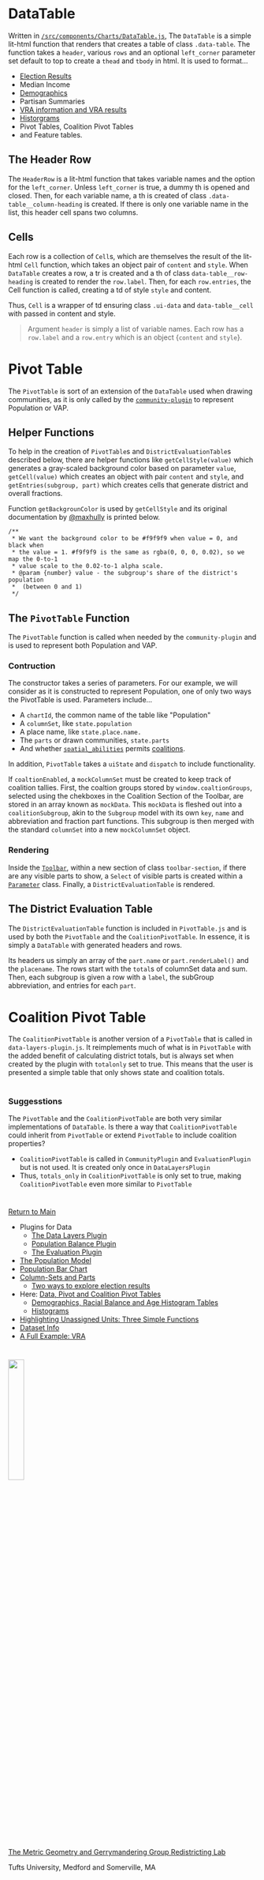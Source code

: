 # DataTable

Written in [`/src/components/Charts/DataTable.js`], The `DataTable` is a
simple lit-html function that renders that creates a  table of class
`.data-table`. The function takes a `header`, various `rows` and an
optional `left_corner` parameter set default to top to create a `thead`
and `tbody` in html. It is used to format...
- [Election Results]
- Median Income
- [Demographics] 
- Partisan Summaries
- [VRA information and VRA results]
- [Historgrams]
- Pivot Tables, Coalition Pivot Tables
- and Feature tables.

## The Header Row

The `HeaderRow` is a lit-html function that takes variable names
and the option for the `left_corner`. Unless `left_corner` is true,
a dummy th is opened and closed. Then, for each variable name, 
a th is created of class `.data-table__column-heading` is created.
If there is only one variable name in the list, this header cell spans
two columns. 

## Cells

Each row is a collection of `Cell`s, which are themselves the result of
the lit-html `Cell` function, which takes an object pair of `content`
and `style`. When `DataTable` creates a row, a tr is created and a th of
class `data-table__row-heading` is created to render the `row.label`.
Then, for each `row.entries`, the Cell function is called, creating a td
of style `style` and content. 

Thus, `Cell` is a wrapper of td ensuring class `.ui-data` and
`data-table__cell` with passed in content and style.

> Argument `header` is simply a list of variable names. Each row has a
`row.label` and a `row.entry` which is an object
{`content` and `style`}.

# Pivot Table

The `PivotTable` is sort of an extension of the `DataTable` used when
drawing communities, as it is only called by the [`community-plugin`] to
represent Population or VAP. 

## Helper Functions

To help in the creation of `PivotTable`s and `DistrictEvaluationTable`s
described below, there are helper functions like `getCellStyle(value)`
which generates a gray-scaled background color based on parameter
`value`, `getCell(value)` which creates an object with pair `content`
and `style`, and `getEntries(subgroup, part)` which creates cells that
generate district and overall fractions.

Function `getBackgrounColor` is used by `getCellStyle` and its original 
documentation by [@maxhully] is printed below. 

```
/**
 * We want the background color to be #f9f9f9 when value = 0, and black when
 * the value = 1. #f9f9f9 is the same as rgba(0, 0, 0, 0.02), so we map the 0-to-1
 * value scale to the 0.02-to-1 alpha scale.
 * @param {number} value - the subgroup's share of the district's population
 *  (between 0 and 1)
 */
```

## The `PivotTable` Function
The `PivotTable` function is called when needed by the
`community-plugin` and  is used to represent both Population and VAP. 

### Contruction
 
The constructor takes a series of parameters. For our example, we will
consider as it is constructed to represent Population, one of only two
ways the PivotTable is used. Parameters include...
 - A `chartId`, the common name of the table like "Population"
 - A `columnSet`, like `state.population` 
 - A place name, like `state.place.name.`
 - The `parts` or drawn communities, `state.parts` 
 - And whether [`spatial_abilities`] permits [coalitions]. 

In addition, `PivotTable` takes a `uiState` and `dispatch` to include
functionality.

If `coaltionEnabled`, a `mockColumnSet` must be created to keep track of
coalition tallies. First, the coaltion groups stored by
`window.coaltionGroups`, selected using the chekboxes in the Coalition
Section of the Toolbar, are stored in an array known as `mockData`. This
`mockData` is fleshed out into a `coalitionSubgroup`, akin to the
`Subgroup` model with its own `key`, `name` and abbreviation and
fraction part functions. This subgroup is then merged with the standard
`columnSet` into a new `mockColumnSet` object.

### Rendering

Inside the [`Toolbar`], within a new section of class `toolbar-section`,
if there are any visible parts to show, a `Select` of visible parts is
created within a [`Parameter`] class. Finally, a
`DistrictEvaluationTable` is rendered. 

## The District Evaluation Table

The `DistrictEvaluationTable` function is included in `PivotTable.js`
and is used by both the `PivotTable` and the `CoalitionPivotTable`. In
essence, it is simply a `DataTable` with generated headers and rows. 

Its headers us simply an array of the `part.name` or
`part.renderLabel()` and the `placename`. The rows start with the
`total`s of columnSet data and sum. Then, each subgroup is given a row
with a `label`, the subGroup abbreviation, and entries for each `part`. 

# Coalition Pivot Table

The `CoalitionPivotTable` is another version of a `PivotTable` that is
called in `data-layers-plugin.js`. It reimplements much of what is in
`PivotTable` with the added benefit of calculating district totals, but
is always set when created by the plugin with `totalonly` set to true.
This means that the user is presented a simple table that only shows
state and coalition totals. 

# #

### Suggesstions

The `PivotTable` and the `CoalitionPivotTable` are both very similar
implementations of `DataTable`. Is there a way that
`CoalitionPivotTable` could inherit from `PivotTable` or extend
`PivotTable` to include coalition properties?

- `CoalitionPivotTable` is called in `CommunityPlugin` and
`EvaluationPlugin` but is not used. It is created only once in
`DataLayersPlugin`
- Thus, `totals_only` in `CoalitionPivotTable` is only set to true, 
making `CoalitionPivotTable` even more similar to `PivotTable`

# #

[Return to Main](../README.md)
- Plugins for Data
  - [The Data Layers Plugin](../06charts/datalayersplugin.md)
  - [Population Balance Plugin](../06charts/popbalanceplugin.md)
  - [The Evaluation Plugin](../06charts/evaluationplugin.md)
- [The Population Model](../06charts/population.md)
- [Population Bar Chart](../06charts/populationbarchart.md)
- [Column-Sets and Parts](./06charts/columnsetsparts.md)
  - [Two ways to explore election results](../06charts/electionresults.md)
- Here: [Data, Pivot and Coalition Pivot Tables](../06charts/datatable.md)
  - [Demographics, Racial Balance and Age Histogram Tables](../06charts/demographicstable.md)
  - [Histograms](../06charts/histogram.md)
- [Highlighting Unassigned Units: Three Simple Functions](../06charts/highlightunassigned.md)
- [Dataset Info](../06charts/datasetinfo.md)
- [A Full Example: VRA](../06charts/vra.md)

[@maxhully]: http://github.com/maxhully

[`/src/components/Charts/DataTable.js`]: ../../src/components/Charts/DataTable.js

[`Toolbar`]: ../03toolsplugins/toolbar.md
[`Parameter`]: ../03toolsplugins/uicomponents.md

[`community-plugin`]: ../05landmarks/communityplugin.md

[coalitions]: ../06charts/datalayersplugin.md
[Election Results]: ../06charts/electionresults.md
[Demographics]: ../06charts/demographicstable.md
[Historgrams]: ../06charts/histogram.md
[VRA information and VRA results]: ../06charts/vra.md

[`spatial_abilities`]: ../10spatialabilities/spatialabilities.md

# #

<img src="../../assets/mggg.svg" width=25%>

[The Metric Geometry and Gerrymandering Group Redistricting Lab](http://mggg.org)

Tufts University, Medford and Somerville, MA